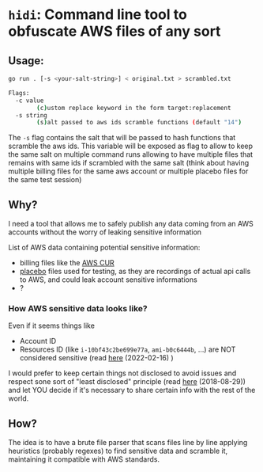 # `hidi`: Command line tool to obfuscate AWS files of any sort

## Usage:

```bash
go run . [-s <your-salt-string>] < original.txt > scrambled.txt

Flags:
  -c value
        (c)ustom replace keyword in the form target:replacement
  -s string
        (s)alt passed to aws ids scramble functions (default "14")
```

The `-s` flag contains the salt that will be passed to hash functions that
scramble the aws ids. This variable will be exposed as flag to allow to keep the
same salt on multiple command runs allowing to have multiple files that remains
with same ids if scrambled with the same salt (think about having multiple
billing files for the same aws account or multiple placebo files for the same
test session)

## Why?

I need a tool that allows me to safely publish any data coming from an AWS
accounts without the worry of leaking sensitive information

List of AWS data containing potential sensitive information:

- billing files like the
  [AWS CUR](https://docs.aws.amazon.com/cur/latest/userguide/what-is-cur.html)
- [placebo](https://github.com/garnaat/placebo) files used for testing, as they
  are recordings of actual api calls to AWS, and could leak account sensitive
  informations
- ?

### How AWS sensitive data looks like?

Even if it seems things like

- Account ID
- Resources ID (like `i-10bf43c2be699e77a`, `ami-b0c6444b`, ...) are NOT
  considered sensitive (read
  [here](https://www.lastweekinaws.com/blog/are-aws-account-ids-sensitive-information/)
  (2022-02-16) )

I would prefer to keep certain things not disclosed to avoid issues and respect
sone sort of "least disclosed" principle (read
[here](https://rhinosecuritylabs.com/aws/assume-worst-aws-assume-role-enumeration/)
(2018-08-29)) and let YOU decide if it's necessary to share certain info with
the rest of the world.

## How?

The idea is to have a brute file parser that scans files line by line applying
heuristics (probably regexes) to find sensitive data and scramble it,
maintaining it compatible with AWS standards.
